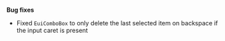 **Bug fixes**

- Fixed `EuiComboBox` to only delete the last selected item on backspace if the input caret is present
